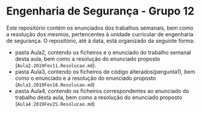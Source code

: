 # Engenharia de Segurança - Grupo 12
Este repositório contém os enunciados dos trabalhos semanais, bem como a resolução dos mesmos, pertencentes à unidade curricular de engenharia de segurança.
O repositório, até à data, está organizado da seguinte forma:
- pasta Aula2, contendo os ficheiros e o enunciado do trabalho semanal desta aula, bem como a resolução do enunciado proposto (`Aula2.2019Fev11.Resolucao.md`).
- pasta Aula3, contendo os ficheiros de código alterados(pergunta1), bem como o enunciado e a resolução do enunciado proposto (`Aula3.2019Fev18.Resolucao.md`)
- pasta Aula4, contendo os ficheiros correspondentes ao enunciado do trabalho desta aula, bem como a resolução do enunciado proposto (`Aula4.2019Fev25.Resolucao.md`)